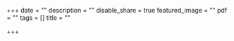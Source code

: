 +++
date = ""
description = ""
disable_share = true
featured_image = ""
pdf = ""
tags = []
title = ""

+++
